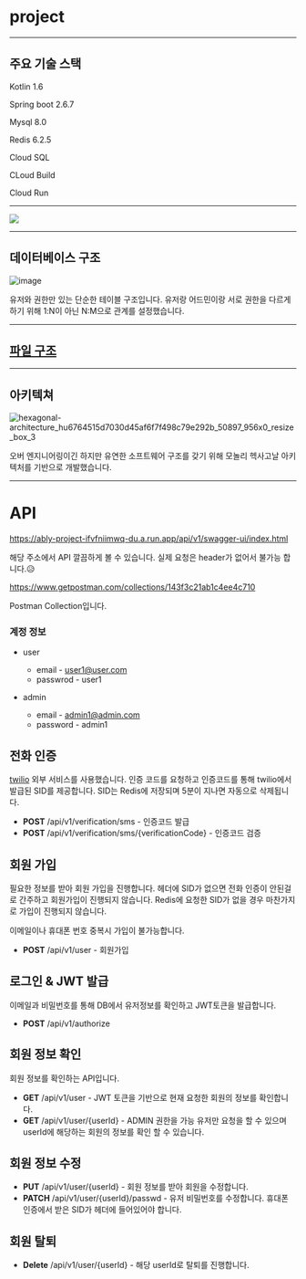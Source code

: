 # project

---

## 주요 기술 스택

Kotlin 1.6

Spring boot 2.6.7

Mysql 8.0

Redis 6.2.5


Cloud SQL

CLoud Build

Cloud Run

---

![](https://velog.velcdn.com/images/roo333/post/63bd42bc-afcd-44be-9ae9-d3d843ad9b2e/image.png)


---

## 데이터베이스 구조


![image](https://user-images.githubusercontent.com/38750489/165446820-635b6f86-af3e-410a-99f7-9f5c3bb38715.png)

유저와 권한만 있는 단순한 테이블 구조입니다. 유저랑 어드민이랑 서로 권한을 다르게 하기 위해 1:N이 아닌 N:M으로 관계를 설정했습니다.

---

## [파일 구조](https://github.com/Cozak92/project/blob/main/src/main/resources/tree.text)




---

## 아키텍쳐

![hexagonal-architecture_hu6764515d7030d45af6f7f498c79e292b_50897_956x0_resize_box_3](https://user-images.githubusercontent.com/38750489/165505245-778ba3c6-2d52-4713-b49f-b53d7ddde752.png)

오버 엔지니어링이긴 하지만 유연한 소프트웨어 구조를 갖기 위해 모놀리 헥사고날 아키텍처를 기반으로 개발했습니다.

---

# API

https://ably-project-ifvfniimwq-du.a.run.app/api/v1/swagger-ui/index.html

해당 주소에서 API 깔끔하게 볼 수 있습니다. 실제 요청은 header가 없어서 불가능 합니다.😥

https://www.getpostman.com/collections/143f3c21ab1c4ee4c710

Postman Collection입니다.

### 계정 정보

* user 
  * email - user1@user.com
  * passwrod - user1

* admin
  * email - admin1@admin.com
  * password - admin1



## 전화 인증

[twilio](https://www.twilio.com/) 외부 서비스를 사용했습니다. 인증 코드를 요청하고 인증코드를 통해 twilio에서 발급된 SID를 제공합니다. SID는 Redis에 저장되며 5분이 지나면 자동으로 삭제됩니다.


* **POST** /api/v1/verification/sms - 인증코드 발급
* **POST** /api/v1/verification/sms/{verificationCode} - 인증코드 검증

## 회원 가입

필요한 정보를 받아 회원 가입을 진행합니다. 헤더에 SID가 없으면 전화 인증이 안된걸로 간주하고 회원가입이 진행되지 않습니다. Redis에 요청한 SID가 없을 경우 마찬가지로 가입이 진행되지 않습니다. 

이메일이나 휴대폰 번호 중복시 가입이 불가능합니다.

* **POST** /api/v1/user - 회원가입

## 로그인 & JWT 발급

이메일과 비밀번호를 통해 DB에서 유저정보를 확인하고 JWT토큰을 발급합니다.

* **POST** /api/v1/authorize

## 회원 정보 확인

회원 정보를 확인하는 API입니다.

* **GET** /api/v1/user - JWT 토큰을 기반으로 현재 요청한 회원의 정보를 확인합니다.
* **GET** /api/v1/user/{userId} - ADMIN 권한을 가능 유저만 요청을 할 수 있으며 userId에 해당하는 회원의 정보를 확인 할 수 있습니다.

## 회원 정보 수정


* **PUT** /api/v1/user/{userId} - 회원 정보를 받아 회원을 수정합니다.
* **PATCH** /api/v1/user/{userId}/passwd - 유저 비밀번호를 수정합니다. 휴대폰 인증에서 받은 SID가 헤더에 들어있어야 합니다.

## 회원 탈퇴

* **Delete** /api/v1/user/{userId} - 해당 userId로 탈퇴를 진행합니다.




